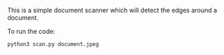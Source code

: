 This is a simple document scanner which will detect the edges around a document.

To run the code:

```
python3 scan.py document.jpeg

```
